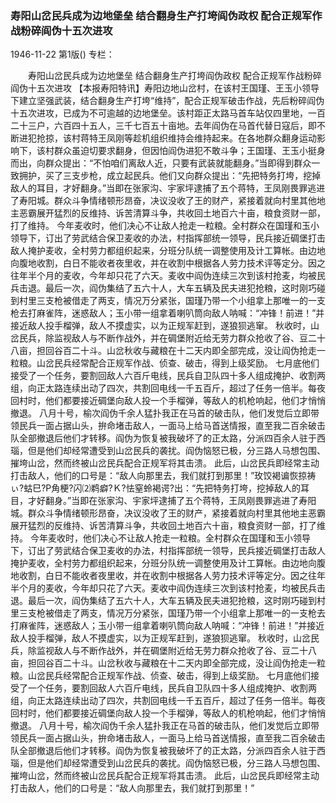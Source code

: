 ### 寿阳山岔民兵成为边地堡垒  结合翻身生产打垮阎伪政权  配合正规军作战粉碎阎伪十五次进攻

1946-11-22
第1版()
专栏：

　　寿阳山岔民兵成为边地堡垒
    结合翻身生产打垮阎伪政权
    配合正规军作战粉碎阎伪十五次进攻
    【本报寿阳特讯】寿阳边地山岔村，在该村王国瑾、王玉小领导下建立坚强武装，结合翻身生产打垮“维持”，配合正规军破击作战，先后粉碎阎伪十五次进攻，已成为不可逾越的边地堡垒。该村距正太路马首车站仅四里地，一百二十三户，六百四十五人，三千七百五十亩地。去年阎伪在马首代替日寇后，即不断进犯抢掠，该村蒋特王凤刚等趁机组织维持会维持起来。在各地群众翻身运动影响下，该村群众虽迫切要求翻身，但因怕阎伪进犯不敢斗争；王国瑾、王玉小挺身而出，向群众提出：“不怕咱们离敌人近，只要有武装就能翻身。”当即得到群众一致拥护，买了三支步枪，成立起民兵。他们又向群众提出：“先把特务打垮，挖掉敌人的耳目，才好翻身。”当即在张家沟、宇家坪逮捕了五个蒋特，王凤刚畏罪逃进了寿阳城。群众斗争情绪顿形昂奋，决议没收了王的财产，紧接着就向村里其他地主恶霸展开猛烈的反维持、诉苦清算斗争，共收回土地百六十亩，粮食资财一部，打了维持。
    今年麦收时，他们决心不让敌人抢走一粒粮。全村群众在国瑾和玉小领导下，订出了劳武结合保卫麦收的办法，村指挥部统一领导，民兵接近碉堡打击敌人掩护麦收，全村劳力都组织起来，分班分队统一调整使用及计工算帐。由边地向腹地收割，白日不能收者夜里收，并在收割中根据各人劳力技术评等定分。因之往年半个月的麦收，今年却只花了六天。麦收中阎伪连续三次到该村抢麦，均被民兵击退。最后一次，阎伪集结了五六十人，大车五辆及民夫进犯抢粮，这时刚巧碰到村里三支枪被借走了两支，情况万分紧张，国瑾乃带一个小组拿上那唯一的一支枪去打麻雀阵，迷惑敌人；玉小带一组拿着喇叭筒向敌人呐喊：“冲锋！前进！”并接近敌人投手榴弹，敌人不摸虚实，以为正规军赶到，遂狼狈逃窜。
    秋收时，山岔民兵，除监视敌人与不断作战外，并在碉堡附近给无劳力群众抢收了谷、豆二十八亩，担回谷百二十斗。山岔秋收与藏粮在十二天内即全部完成，没让阎伪抢走一粒粮。山岔民兵经常配合正规军作战、侦查、破击，得到上级奖励。
    七月底他们接受了一个任务，要割回敌人六百斤电线，民兵自卫队四十多人组成掩护、收割两组，向正太路连续出动了四次，共割回电线一千五百斤，超过了任务一倍半。每夜回村时，他们都要接近碉堡向敌人投一个手榴弹，等敌人的机枪响起，他们才悄悄撤退。
    八月十号，榆次阎伪千余人猛扑我正在马首的破击队，他们发觉后立即带领民兵一面占据山头，拚命堵击敌人，一面马上给马首送情报，直至我二百余破击队全部撤退后他们才转移。阎伪为恢复被我破坏了的正太路，分派四百余人驻于西瑙，但是他们却经常遭受到山岔民兵的袭扰。阎伪恼怒已极，分三路人马想包围、摧垮山岔，然而终被山岔民兵配合正规军将其击溃。
    此后，山岔民兵即经常主动打击敌人，他们的口号是：“敌人向那里去，我们就打到那里！”玫饺褐谝恢掠祷ぃ?蛄巳?Р角梗?闪⑵鹈癖?Ｋ?怯窒蛉褐谔?出：“先把特务打垮，挖掉敌人的耳目，才好翻身。”当即在张家沟、宇家坪逮捕了五个蒋特，王凤刚畏罪逃进了寿阳城。群众斗争情绪顿形昂奋，决议没收了王的财产，紧接着就向村里其他地主恶霸展开猛烈的反维持、诉苦清算斗争，共收回土地百六十亩，粮食资财一部，打了维持。
    今年麦收时，他们决心不让敌人抢走一粒粮。全村群众在国瑾和玉小领导下，订出了劳武结合保卫麦收的办法，村指挥部统一领导，民兵接近碉堡打击敌人掩护麦收，全村劳力都组织起来，分班分队统一调整使用及计工算帐。由边地向腹地收割，白日不能收者夜里收，并在收割中根据各人劳力技术评等定分。因之往年半个月的麦收，今年却只花了六天。麦收中阎伪连续三次到该村抢麦，均被民兵击退。最后一次，阎伪集结了五六十人，大车五辆及民夫进犯抢粮，这时刚巧碰到村里三支枪被借走了两支，情况万分紧张，国瑾乃带一个小组拿上那唯一的一支枪去打麻雀阵，迷惑敌人；玉小带一组拿着喇叭筒向敌人呐喊：“冲锋！前进！”并接近敌人投手榴弹，敌人不摸虚实，以为正规军赶到，遂狼狈逃窜。
    秋收时，山岔民兵，除监视敌人与不断作战外，并在碉堡附近给无劳力群众抢收了谷、豆二十八亩，担回谷百二十斗。山岔秋收与藏粮在十二天内即全部完成，没让阎伪抢走一粒粮。山岔民兵经常配合正规军作战、侦查、破击，得到上级奖励。
    七月底他们接受了一个任务，要割回敌人六百斤电线，民兵自卫队四十多人组成掩护、收割两组，向正太路连续出动了四次，共割回电线一千五百斤，超过了任务一倍半。每夜回村时，他们都要接近碉堡向敌人投一个手榴弹，等敌人的机枪响起，他们才悄悄撤退。
    八月十号，榆次阎伪千余人猛扑我正在马首的破击队，他们发觉后立即带领民兵一面占据山头，拚命堵击敌人，一面马上给马首送情报，直至我二百余破击队全部撤退后他们才转移。阎伪为恢复被我破坏了的正太路，分派四百余人驻于西瑙，但是他们却经常遭受到山岔民兵的袭扰。阎伪恼怒已极，分三路人马想包围、摧垮山岔，然而终被山岔民兵配合正规军将其击溃。
    此后，山岔民兵即经常主动打击敌人，他们的口号是：“敌人向那里去，我们就打到那里！”
